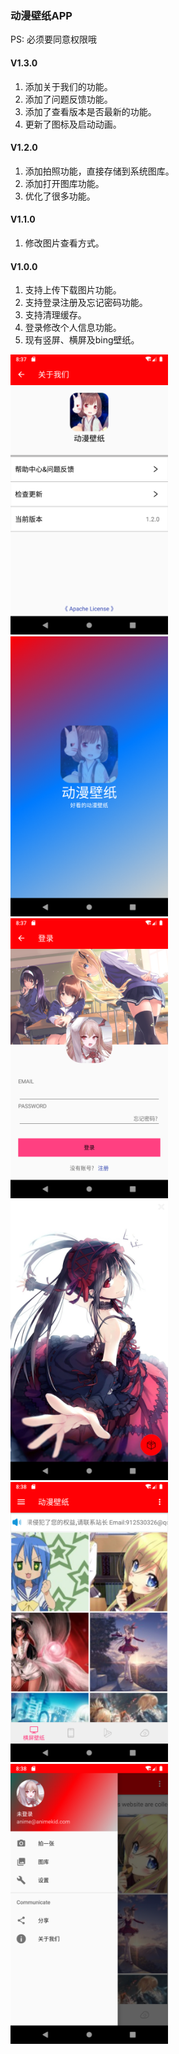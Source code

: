 ### 动漫壁纸APP
PS: 必须要同意权限哦

#### V1.3.0
1. 添加关于我们的功能。
2. 添加了问题反馈功能。
3. 添加了查看版本是否最新的功能。
4. 更新了图标及启动动画。

#### V1.2.0
1. 添加拍照功能，直接存储到系统图库。
2. 添加打开图库功能。
3. 优化了很多功能。

#### V1.1.0
1. 修改图片查看方式。

#### V1.0.0
1. 支持上传下载图片功能。
2. 支持登录注册及忘记密码功能。
3. 支持清理缓存。
4. 登录修改个人信息功能。
5. 现有竖屏、横屏及bing壁纸。

<img src="/screenshot/Screenshot_1564317425.png" alt="scrrenshot" style="width: 50%;">
<img src="/screenshot/Screenshot_1564317441.png" alt="scrrenshot" style="width: 50%;">
<img src="/screenshot/Screenshot_1564317451.png" alt="scrrenshot" style="width: 50%;">
<img src="/screenshot/Screenshot_1564317462.png" alt="scrrenshot" style="width: 50%;">
<img src="/screenshot/Screenshot_1564317482.png" alt="scrrenshot" style="width: 50%;">
<img src="/screenshot/Screenshot_1564317493.png" alt="scrrenshot" style="width: 50%;">

